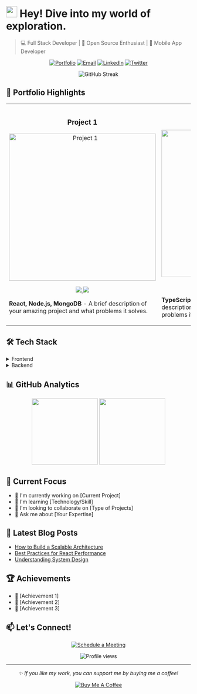 # <img src="https://media.giphy.com/media/hvRJCLFzcasrR4ia7z/giphy.gif" width="30px"> Hey! Dive into my world of exploration.

> 💻 Full Stack Developer | 🚀 Open Source Enthusiast | 📱 Mobile App Developer

<p align="center">
  <a href="https://your-portfolio.dev"><img src="https://img.shields.io/badge/Portfolio-000000?style=for-the-badge&logo=About.me&logoColor=white" alt="Portfolio"></a>
  <a href="mailto:your.email@example.com"><img src="https://img.shields.io/badge/Email-D14836?style=for-the-badge&logo=gmail&logoColor=white" alt="Email"></a>
  <a href="https://linkedin.com/in/your-username"><img src="https://img.shields.io/badge/LinkedIn-0077B5?style=for-the-badge&logo=linkedin&logoColor=white" alt="LinkedIn"></a>
  <a href="https://twitter.com/your-username"><img src="https://img.shields.io/badge/Twitter-1DA1F2?style=for-the-badge&logo=twitter&logoColor=white" alt="Twitter"></a>
</p>

<p align="center">
  <img src="https://github-readme-streak-stats.herokuapp.com/?user=your-username&theme=dark" alt="GitHub Streak">
</p>

## 💼 Portfolio Highlights

<table>
  <tr>
    <td width="50%">
      <h3 align="center">Project 1</h3>
      <p align="center">
        <a href="https://github.com/username/project1" target="_blank">
          <img src="https://via.placeholder.com/400x200" width="400" alt="Project 1"/>
        </a>
        <p align="center">
          <a href="https://github.com/username/project1" target="_blank">
            <img src="https://img.shields.io/badge/Code-080808?style=for-the-badge&logo=github&logoColor=white">
          </a>
          <a href="https://project1-demo.com" target="_blank">
            <img src="https://img.shields.io/badge/Live-00B9FF?style=for-the-badge&logo=webpack&logoColor=white">
          </a>
        </p>
        <p><strong>React, Node.js, MongoDB</strong> - A brief description of your amazing project and what problems it solves.</p>
      </p>
    </td>
    <td width="50%">
      <h3 align="center">Project 2</h3>
      <p align="center">
        <a href="https://github.com/username/project2" target="_blank">
          <img src="https://via.placeholder.com/400x200" width="400" alt="Project 2"/>
        </a>
        <p align="center">
          <a href="https://github.com/username/project2" target="_blank">
            <img src="https://img.shields.io/badge/Code-080808?style=for-the-badge&logo=github&logoColor=white">
          </a>
          <a href="https://project2-demo.com" target="_blank">
            <img src="https://img.shields.io/badge/Live-00B9FF?style=for-the-badge&logo=webpack&logoColor=white">
          </a>
        </p>
        <p><strong>TypeScript, Next.js, PostgreSQL</strong> - A brief description of your amazing project and what problems it solves.</p>
      </p>
    </td>
  </tr>
</table>

## 🛠️ Tech Stack

<details>
<summary>Frontend</summary>

```javascript
const frontend = {
  languages: ['JavaScript', 'TypeScript', 'HTML', 'CSS'],
  frameworks: ['React', 'Next.js', 'Vue.js'],
  styling: ['Tailwind CSS', 'Styled Components', 'SASS'],
  testing: ['Jest', 'React Testing Library', 'Cypress']
}
```
</details>

<details>
<summary>Backend</summary>

```javascript
const backend = {
  languages: ['Node.js', 'Python', 'Java'],
  frameworks: ['Express.js', 'NestJS', 'Django'],
  databases: ['PostgreSQL', 'MongoDB', 'Redis'],
  tools: ['Docker', 'Kubernetes', 'AWS']
}
```
</details>

## 📊 GitHub Analytics

<p align="center">
  <img height="180em" src="https://github-readme-stats.vercel.app/api?username=your-username&show_icons=true&theme=github_dark&hide_border=true&date_format=M%20j%5B%2C%20Y%5D&&count_private=true&include_all_commits=true"/>
  <img height="180em" src="https://github-readme-stats.vercel.app/api/top-langs/?username=your-username&theme=github_dark&hide_border=true&layout=compact&langs_count=8"/>
</p>

## 🎯 Current Focus

- 🔭 I'm currently working on [Current Project]
- 🌱 I'm learning [Technology/Skill]
- 👯 I'm looking to collaborate on [Type of Projects]
- 💬 Ask me about [Your Expertise]

## 📝 Latest Blog Posts

<!-- BLOG-POST-LIST:START -->
- [How to Build a Scalable Architecture](https://yourblog.com/post1)
- [Best Practices for React Performance](https://yourblog.com/post2)
- [Understanding System Design](https://yourblog.com/post3)
<!-- BLOG-POST-LIST:END -->

## 🏆 Achievements

- 🎉 [Achievement 1]
- 🌟 [Achievement 2]
- 🏅 [Achievement 3]

## 📫 Let's Connect!

<p align="center">
  <a href="https://calendly.com/your-username">
    <img src="https://img.shields.io/badge/Schedule%20a%20Meeting-4285F4?style=for-the-badge&logo=google-calendar&logoColor=white" alt="Schedule a Meeting">
  </a>
</p>

<p align="center">
  <img src="https://komarev.com/ghpvc/?username=your-username&label=Profile%20views&color=0e75b6&style=flat" alt="Profile views">
</p>

---

<p align="center">
  <i>✨ If you like my work, you can support me by buying me a coffee!</i>
</p>
<p align="center">
  <a href="https://www.buymeacoffee.com/your-username">
    <img src="https://img.shields.io/badge/Buy%20Me%20a%20Coffee-ffdd00?style=for-the-badge&logo=buy-me-a-coffee&logoColor=black" alt="Buy Me A Coffee">
  </a>
</p>
